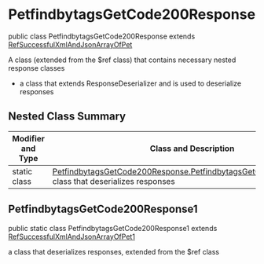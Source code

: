 # PetfindbytagsGetCode200Response

public class PetfindbytagsGetCode200Response extends [RefSuccessfulXmlAndJsonArrayOfPet](../../components/responses/RefSuccessfulXmlAndJsonArrayOfPet.md)

A class (extended from the $ref class) that contains necessary nested response classes
- a class that extends ResponseDeserializer and is used to deserialize responses

## Nested Class Summary
| Modifier and Type | Class and Description |
| ----------------- | --------------------- |
| static class | [PetfindbytagsGetCode200Response.PetfindbytagsGetCode200Response1](#petfindbytagsgetcode200response1)<br> class that deserializes responses |

## PetfindbytagsGetCode200Response1
public static class PetfindbytagsGetCode200Response1 extends [RefSuccessfulXmlAndJsonArrayOfPet1](../../components/responses/RefSuccessfulXmlAndJsonArrayOfPet.md#refsuccessfulxmlandjsonarrayofpet1)<br>

a class that deserializes responses, extended from the $ref class

